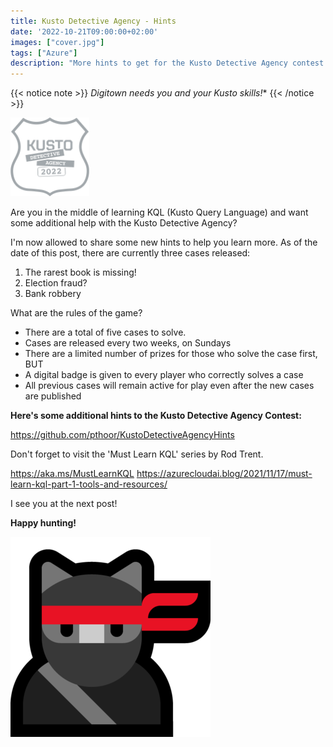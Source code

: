 ```yaml
---
title: Kusto Detective Agency - Hints
date: '2022-10-21T09:00:00+02:00'
images: ["cover.jpg"]
tags: ["Azure"]
description: "More hints to get for the Kusto Detective Agency contest - things aren’t always what they seem to be in Digitown"
---
```

{{< notice note >}}
*Digitown needs you and your Kusto skills!**
{{< /notice >}}

<img src="kusto_detective_agency.png" width=25% height=25%>

Are you in the middle of learning KQL (Kusto Query Language) and want some additional help with the Kusto Detective Agency?

I'm now allowed to share some new hints to help you learn more. 
As of the date of this post, there are currently three cases released:
1. The rarest book is missing!
2. Election fraud?
3. Bank robbery

What are the rules of the game?
- There are a total of five cases to solve.
- Cases are released every two weeks, on Sundays
- There are a limited number of prizes for those who solve the case first, BUT
- A digital badge is given to every player who correctly solves a case
- All previous cases will remain active for play even after the new cases are published

**Here's some additional hints to the Kusto Detective Agency Contest:**

https://github.com/pthoor/KustoDetectiveAgencyHints 

Don't forget to visit the 'Must Learn KQL' series by Rod Trent.

https://aka.ms/MustLearnKQL
https://azurecloudai.blog/2021/11/17/must-learn-kql-part-1-tools-and-resources/ 

I see you at the next post!

**Happy hunting!**

![Ninja Cat](/static/ninja-cat.png)
